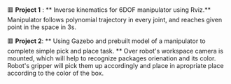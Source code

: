 🟥 **Project 1** :
** Inverse kinematics for 6DOF manipulator using Rviz.**  Manipulator follows polynomial trajectory in every joint, and reaches given point in the space in 3s.

🟥 **Project 2**:
** Using Gazebo and prebuilt model of a manipulator to complete simple pick and place task. ** Over robot's workspace camera is mounted, which will help to recognize packages orienation and its color. Robot's gripper will pick them up accordingly and place in apropriate place according to the color of the box.


